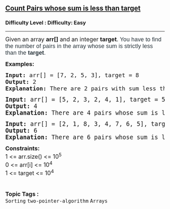 <h2><a href="https://www.geeksforgeeks.org/problems/count-pairs-whose-sum-is-less-than-target/1?timeMachineDate=2025-01-05">Count Pairs whose sum is less than target</a></h2><h3>Difficulty Level : Difficulty: Easy</h3><hr><div class="problems_problem_content__Xm_eO"><p><span style="font-size: 18px;">Given an array&nbsp;<strong>arr[]</strong>&nbsp;and an integer&nbsp;<strong>target</strong>.&nbsp;</span><span style="background-color: #ffffff; color: #273239; font-family: Nunito, sans-serif; font-size: 18px; letter-spacing: 0.162px; text-align: justify;">You have to find the number of pairs in the array whose sum is strictly less than the&nbsp;<strong>target</strong>.</span></p>
<p><strong style="font-size: 18px;">Examples:</strong></p>
<pre><span style="font-size: 18px;"><strong>Input: </strong></span><span style="font-size: 18px;">arr[] = [7, 2, 5, 3], target = 8</span><span style="font-size: 18px;">
<strong>Output: </strong>2<strong>
Explanation: </strong></span><span style="font-size: 18px;">There are 2 pairs with sum less than 8: (2, 5) and (2, 3). </span></pre>
<pre><span style="font-size: 14pt;"><strong>Input: </strong>arr[] = [5, 2, 3, 2, 4, 1], target = 5
<strong>Output: </strong>4<strong>
Explanation: </strong></span><span style="font-size: 18.6667px;">There are 4 pairs whose sum is less than 5: (2, 2), (2, 1), (3, 1) and (2, 1).<br></span></pre>
<pre><span style="font-size: 14pt;"><strong>Input: </strong>arr[] = [2, 1, 8, 3, 4, 7, 6, 5], target = 7
<strong>Output: </strong>6<strong>
Explanation: </strong></span><span style="font-size: 18.6667px;">There are 6 pairs whose sum is less than 7: (2, 1), (2, 3), (2, 4), (1, 3), (1, 4) and (1, 5).</span></pre>
<p><span style="font-size: 18px;"><strong>Constraints:<br></strong>1 &lt;= arr.size() &lt;= 10<sup>5</sup><strong><br></strong></span><span style="font-size: 18px;">0 &lt;= arr[i]&nbsp;</span><span style="font-size: 18px;">&lt;= 10<sup>4</sup></span><span style="font-size: 18px;"><br></span><span style="font-size: 18px;">1 &lt;= target &lt;= 10<sup>4</sup></span></p></div><br><p><span style=font-size:18px><strong>Topic Tags : </strong><br><code>Sorting</code>&nbsp;<code>two-pointer-algorithm</code>&nbsp;<code>Arrays</code>&nbsp;